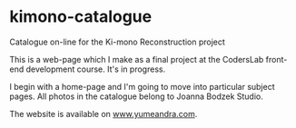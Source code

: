 # kimono-catalogue
Catalogue on-line for the Ki-mono Reconstruction project

This is a web-page which I make as a final project at the CodersLab front-end development course.
It's in progress.

I begin with a home-page and I'm going to move into particular subject pages.
All photos in the catalogue belong to Joanna Bodzek Studio.

The website is available on www.yumeandra.com.


